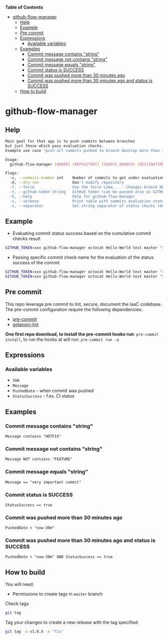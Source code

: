 <!-- START doctoc generated TOC please keep comment here to allow auto update -->
<!-- DON'T EDIT THIS SECTION, INSTEAD RE-RUN doctoc TO UPDATE -->
**Table of Contents**

- [github-flow-manager](#github-flow-manager)
  - [Help](#help)
  - [Example](#example)
  - [Pre commit](#pre-commit)
  - [Expressions](#expressions)
    - [Available variables](#available-variables)
  - [Examples](#examples)
    - [Commit message contains "string"](#commit-message-contains-string)
    - [Commit message not contains "string"](#commit-message-not-contains-string)
    - [Commit message equals "string"](#commit-message-equals-string)
    - [Commit status is SUCCESS](#commit-status-is-success)
    - [Commit was pushed more than 30 minutes ago](#commit-was-pushed-more-than-30-minutes-ago)
    - [Commit was pushed more than 30 minutes ago and status is SUCCESS](#commit-was-pushed-more-than-30-minutes-ago-and-status-is-success)
  - [How to build](#how-to-build)

<!-- END doctoc generated TOC please keep comment here to allow auto update -->

# github-flow-manager

## Help

```sh
Main goal for that app is to push commits between branches
but just those which pass evaluation checks.
Example use case "push all commits pushed to branch develop more than 30 minutes ago to branch master"

Usage:
  github-flow-manager [OWNER] [REPOSITORY] [SOURCE_BRANCH] [DESTINATION_BRANCH] [EXPRESSION] [SPECIFIC_COMMIT_CHECK_NAME - Optional] [flags]

Flags:
  -c, --commits-number int    Number of commits to get under evaluation (>0, <=100) (default 100)
  -d, --dry-run               Don't modify repository
  -f, --force                 Use the force Luke... - Changes branch HEAD with force
  -t, --github-token string   GitHub token (can be passed also as GITHUB_TOKEN env variable
  -h, --help                  help for github-flow-manager
  -v, --verbose               Print table with commits evaluation status
  -s, --separator             Set string separator of status checks (default ,)
```

## Example

- Evaluating commit status success based on the cumulative commit checks result

```sh
GITHUB_TOKEN=xxx github-flow-manager octocat Hello-World test master "StatusSuccess == false" --verbose --dry-run
```

- Passing specific commit check name for the evaluation of the status success of the commit

```sh
GITHUB_TOKEN=xxx github-flow-manager octocat Hello-World test master "StatusSuccess == false" "pipeline-name-to-be-checked" --verbose --dry-run
GITHUB_TOKEN=xxx github-flow-manager octocat Hello-World test master "StatusSuccess == false" "pipeline-1-name-to-be-checked,pipeline-2-name-to-be-checked" --verbose --dry-run
```

## Pre commit

This repo leverage pre commit to lint, secure, document the IaaC codebase. The pre-commit configuration require the following dependencies:

- [pre-commit](https://pre-commit.com/#install)
- [golangci-lint](https://golangci-lint.run/usage/install/#local-installation)

**One first repo download, to install the pre-commit hooks run**: `pre-commit install`, to run the hooks at will run: `pre-commit run -a`

## Expressions

### Available variables

- `SHA`
- `Message`
- `PushedDate` - when commit was pushed
- `StatusSuccess` - f.ex. CI status

## Examples

### Commit message contains "string"

`Message contains "HOTFIX"`

### Commit message not contains "string"

`Message NOT contains "FEATURE"`

### Commit message equals "string"

`Message == "very important commit"`

### Commit status is SUCCESS

`StatusSuccess == true`

### Commit was pushed more than 30 minutes ago

`PushedDate < "now-30m"`

### Commit was pushed more than 30 minutes ago and status is SUCCESS

`PushedDate < "now-30m" AND StatusSuccess == true`

## How to build

You will need:

- Permissions to create tags in `master` branch

Check tags

```sh
git tag
```

Tag your changes to create a new release with the tag specified:

```sh
git tag -a v1.0.X -m "fix"
```
